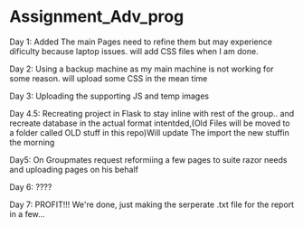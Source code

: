 # Assignment_Adv_prog

Day 1:
Added The main Pages need to refine them but may experience dificulty because laptop issues.
will add CSS files when I am done.

Day 2:
Using a backup machine as my main machine is not working for some reason.
will upload some CSS in the mean time

Day 3:
Uploading the supporting JS and temp images

Day 4.5:
Recreating project in Flask to stay inline with rest of the group.. and recreate database in the actual format intentded,(Old Files will be moved to a folder called OLD stuff in this repo)Will update The import the new stuffin the morning

Day5:
On Groupmates request reformiing a few pages to suite razor needs and uploading pages on his behalf

Day 6:
???? 

Day 7:
PROFIT!!! We're done, just making the serperate .txt file for the report in a few...